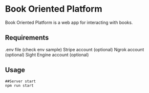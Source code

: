 # Book Oriented Platform

Book Oriented Platform is a web app for interacting with books.

## Requirements

.env file (check env sample)
Stripe account (optional)
Ngrok account (optional)
Sight Engine account (optional)


## Usage

```nodejs
##Server start
npm run start
```
